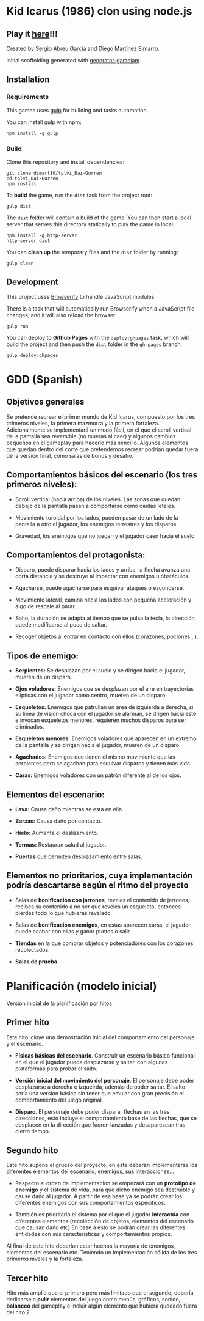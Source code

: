 ﻿# Kid Icarus (1986) clon using node.js

## Play it [here](https://dimart10.github.io/tplvi_Dai-Gurren/)!!!

Created by
[Sergio Abreu García](https://github.com/SAGGameDeveloper) and
[Diego Martínez Simarro](https://github.com/dimart10).

Initial scaffolding generated with [generator-gamejam](https://github.com/belen-albeza/generator-gamejam/).

## Installation

### Requirements

This games uses [gulp](http://gulpjs.com/) for building and tasks automation.

You can install gulp with npm:

```
npm install -g gulp
```

### Build

Clone this repository and install dependencies:

```
git clone dimart10/tplvi_Dai-Gurren
cd tplvi_Dai-Gurren
npm install
```

To **build** the game, run the `dist` task from the project root:

```
gulp dist
```

The `dist` folder will contain a build of the game. You can then start a local server that serves this directory statically to play the game in local:

```
npm install -g http-server
http-server dist
```

You can **clean up** the temporary files and the `dist` folder by running:

```
gulp clean
```

## Development

This project uses [Browserify](http://browserify.org) to handle JavaScript modules.

There is a task that will automatically run Browserify when a JavaScript file changes, and it will also reload the browser.

```
gulp run
```

You can deploy to **Github Pages** with the `deploy:ghpages` task, which will build the project and then push the `dist` folder in the `gh-pages` branch.

```
gulp deploy:ghpages
```


# GDD (Spanish)

## Objetivos generales

Se pretende recrear el primer mundo de Kid Icarus, compuesto por los tres primeros niveles, la primera mazmorra y la primera fortaleza.
Adicionalmente se implementará un modo fácil, en el que el scroll vertical de la pantalla sea reversible (no mueras al caer) y algunos
cambios pequeños en el gameplay para hacerlo más sencillo. Algunos elementos que quedan dentro del corte que pretendemos recrear podrían
quedar fuera de la versión final, como salas de bonus y desafío.

## Comportamientos básicos del escenario (los tres primeros niveles):

* Scroll vertical (hacia arriba) de los niveles.
Las zonas que quedan debajo de la pantalla pasan a comportarse como caídas letales.

* Movimiento toroidal por los lados, pueden pasar de un lado de la pantalla a otro el jugador,
los enemigos terrestres y los disparos.

* Gravedad, los enemigos que no juegan y el jugador caen hacia el suelo.

## Comportamientos del protagonista:

* Disparo, puede disparar hacia los lados y arriba, la flecha avanza una corta distancia y se destruye al impactar
con enemigos u obstáculos.

* Agacharse, puede agacharse para esquivar ataques o esconderse.

* Movimiento lateral, camina hacia los lados con pequeña aceleración y algo de resbale al parar.

* Salto, la duración se adapta al tiempo que se pulsa la tecla, la dirección puede modificarse al poco de saltar.

* Recoger objetos al entrar en contacto con ellos (corazones, pociones...).

## Tipos de enemigo:

* **Serpientes:** Se desplazan por el suelo y se dirigen hacia el jugador, mueren de un disparo.

* **Ojos voladores:** Enemigos que se desplazan por el aire en trayectorias elípticas con el jugador como centro, mueren de un disparo.

* **Esqueletos:** Enemigos que patrullan un área de izquierda a derecha, si su linea de visión choca con el jugador se alarman,
se drigen hacia este e invocan esqueletos menores, requieren muchos disparos para ser eliminados.

* **Esqueletos menores:** Enemigos voladores que aparecen en un extremo de la pantalla y se dirigen hacia el jugador, mueren de un disparo.

* **Agachados:** Enemigos que tienen el mismo movimiento que las serpientes pero se agachan para esquivar disparos y tienen más vida.

* **Caras:** Enemigos voladores con un patrón diferente al de los ojos.


## Elementos del escenario:

* **Lava:** Causa daño mientras se esta en ella.

* **Zarzas:** Causa daño por contacto.

* **Hielo:** Aumenta el deslizamiento.

* **Termas:** Restauran salud al jugador.

* **Puertas** que permiten desplazamiento entre salas.

## Elementos no prioritarios, cuya implementación podría descartarse según el ritmo del proyecto

* Salas de **bonificación con jarrones**, revelas el contenido de jarrones, recibes su contenido a no ser que reveles un esqueleto,
entonces pierdes todo lo que hubieras revelado.

* Salas de **bonificación enemigos**, en estas aparecen carss, el jugador puede acabar con ellas y ganar puntos o salir.

* **Tiendas** en la que comprar objetos y potenciadores con los corazones recolectados.

* **Salas de prueba**.

# Planificación (modelo inicial)

Versión inicial de la planificación por hitos

## Primer hito

Este hito icluye una demostración inicial del comportamiento del personaje y el escenario.

* **Físicas básicas del escenario**. Construir un escenario básico funcional en el que el jugador pueda desplazarse y saltar, con algunas
plataformas para probar el salto.

* **Versión inicial del movimiento del personaje**. El personaje debe poder desplazarse a derecha e izqueirda, además de poder saltar.
El salto sería una versión básica sin tener que emular con gran precisión el comportamiento del juego original.

* **Disparo**. El personaje debe poder disparar flechas en las tres direcciones, esto incluye el comportamiento base de las flechas, 
que se desplacen en la dirección que fueron lanzadas y desaparezcan tras cierto tiempo.

## Segundo hito

Este hito supone el grueso del proyecto, en este deberán implementarse los diferentes elementos del escenario, enemigos, sus interacciones...

* Respecto al orden de implementacion se empezará con un **prototipo de enemigo** y el sistema de vida, para que dicho enemigo sea destruible y cause daño al jugador.
A partir de esa base ya se podrán crear los diferentes enemigos con sus comportamientos específicos.

* También es prioritario el sistema por el que el jugador **interactúa** con diferentes elementos (recolección de objetos, elementos del escenario que causan daño etc)
En base a esto se podrán crear las diferentes entidades con sus características y comportamientos propios.

Al final de este hito deberían estar hechos la mayoría de enemigos, elementos del escenario etc. Teniendo un implementación sólida de los tres primeros niveles y la fortaleza.

## Tercer hito

Hito más amplío que el primero pero más limitado que el segundo, debería dedicarse a **pulir** elementos del juego como menús, gráficos, sonido, **balanceo** del gameplay e incluir algún elemento
que hubiera quedado fuera del hito 2.

